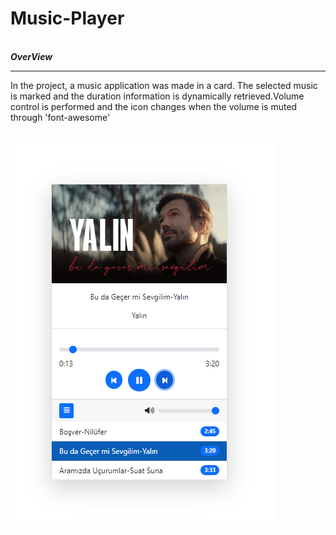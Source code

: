 # Music-Player
<br/>
<b><i>OverView</i></b>
<hr>
In the project, a music application was made in a card. The selected music is marked and the duration information is dynamically retrieved.Volume control is performed and the icon changes when the volume is muted through 'font-awesome' 
<br/><br/><br/>
<img src = "music-player-ex.png">
